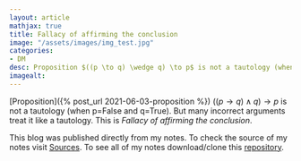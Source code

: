 ```yaml
---
layout: article
mathjax: true
title: Fallacy of affirming the conclusion
image: "/assets/images/img_test.jpg"
categories:
- DM
desc: Proposition $((p \to q) \wedge q) \to p$ is not a tautology (when p=False and q=True). But many incorrect arguments treat it like a tautology. This is Fallacy of affirming the conclusion. 
imagealt: 
---
```


[Proposition]({% post_url 2021-06-03-proposition %}) $((p \to q) \wedge q) \to p$ is not a tautology (when p=False and q=True). But many incorrect arguments treat it like a tautology. This is *Fallacy of affirming the conclusion*.


































































































































































































































































































































































This blog was published directly from my notes.
To check the source of my notes visit [Sources](sources.html).
To see all of my notes download/clone this [repository](https://github.com/bovem/CS).